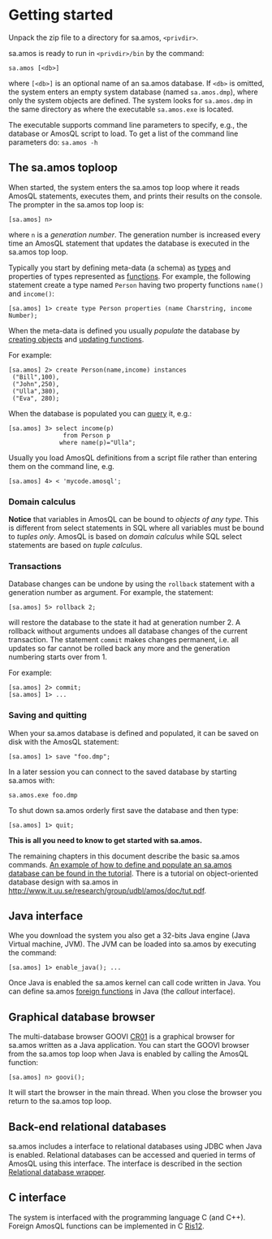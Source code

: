 # Getting started


Unpack the zip file to a directory for sa.amos, `<privdir>`. 

sa.amos is ready to run in `<privdir>/bin` by the command:

```
sa.amos [<db>]
```

where `[<db>]` is an optional name of an sa.amos database. If `<db>`
is omitted, the system enters an empty system database (named
`sa.amos.dmp`), where only the system objects are defined. The system
looks for `sa.amos.dmp` in the same directory as where the executable
`sa.amos.exe` is located.

The executable supports command line parameters to specify, e.g., the
database or AmosQL script to load. To get a list of the command line
parameters do: `sa.amos -h`

## The sa.amos toploop

When started, the system enters the sa.amos top loop where it reads
AmosQL statements, executes them, and prints their results on the
console. The prompter in the sa.amos top loop is:

```
[sa.amos] n>
```

where `n` is a *generation number*. The generation number is increased
every time an AmosQL statement that updates the database is executed
in the sa.amos top loop.

Typically you start by defining meta-data (a schema) as
[types](../amosql/defining-types.md) and properties of types represented as
[functions](../amosql/defining-functions.md). For example, the following
statement create a type named `Person` having two property functions
`name()` and `income()`:

```
[sa.amos] 1> create type Person properties (name Charstring, income Number);
```

When the meta-data is defined you usually *populate* the database by
[creating objects](../amosql/creating-objects.md) and [updating functions](../amosql/updates.md).

For example:
```
[sa.amos] 2> create Person(name,income) instances
 ("Bill",100),
 ("John",250),
 ("Ulla",380),
 ("Eva", 280);
```

When the database is populated you can [query](../amosql/queries.md) it, e.g.:

```
[sa.amos] 3> select income(p) 
               from Person p 
              where name(p)="Ulla";
```

Usually you load AmosQL definitions from a script file rather than entering them on the command line, e.g.

```
[sa.amos] 4> < 'mycode.amosql';
```

### <a name="domain-calculus"> Domain calculus
**Notice** that variables in AmosQL can be bound to *objects of any type*. This is different from select statements in SQL  where all variables must be bound to *tuples only*. AmosQL is based on *domain calculus* while SQL select statements are based on *tuple calculus*.



### Transactions

Database changes can be undone by using the `rollback` statement with
a generation number as argument. For example, the statement:

```
[sa.amos] 5> rollback 2;
```

will restore the database to the state it had at generation number
2. A rollback without arguments undoes all database changes of the
current transaction. The statement `commit` makes changes
permanent, i.e. all updates so far cannot be rolled back any more
and the generation numbering starts over from 1.

For example:
```
[sa.amos] 2> commit;
[sa.amos] 1> ...
```

### Saving and quitting

When your sa.amos database is defined and populated, it can be saved
on disk with the AmosQL statement:

```
[sa.amos] 1> save "foo.dmp";
```

In a later session you can connect to the saved database by starting
sa.amos with:

```
sa.amos.exe foo.dmp
```

To shut down sa.amos orderly first save the database and then type:

```
[sa.amos] 1> quit;
```

__This is all you need to know to get started with sa.amos.__

The remaining chapters in this document describe the basic sa.amos
commands. [An example of how to define and populate an sa.amos
database can be found in the tutorial](tutorial.md). There is a
tutorial on object-oriented database design with sa.amos in
<http://www.it.uu.se/research/group/udbl/amos/doc/tut.pdf>.

## Java interface

Whe you download the system you also get a 32-bits Java engine (Java
Virtual machine, JVM).  The JVM can be loaded into sa.amos by
executing the command:
```
[sa.amos] 1> enable_java(); ...
```
Once Java is enabled the sa.amos kernel can call code written in Java. You can
define sa.amos [foreign functions](../accessing-external-systems/foreign-and-multi-directional-functions.md) in Java (the
*callout* interface).

## Graphical database browser

The multi-database browser GOOVI [CR01](<http://www.it.uu.se/research/group/udbl/publ/goovipaper3.pdf>) is a graphical browser for
sa.amos written as a Java application. You can start the GOOVI browser
from the sa.amos top loop when Java is enabled by calling the AmosQL
function: 
```
[sa.amos] n> goovi();
```
It will start the browser in the main
thread. When you close the browser you return to the sa.amos top loop.

## Back-end relational databases

sa.amos includes a interface to relational databases using JDBC when
Java is enabled. Relational databases can be accessed and queried in
terms of AmosQL using this interface. The interface is described in
the section [Relational database wrapper](../accessing-external-systems/the-relational-database-wrapper.md).

## C interface

The system is interfaced with the programming language C (and
C++). Foreign AmosQL functions can be implemented in C [Ris12](<http://user.it.uu.se/~torer/publ/externalC.pdf>).
